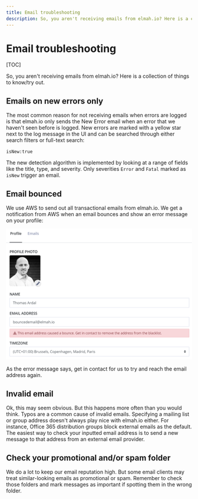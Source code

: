 ```yaml
---
title: Email troubleshooting
description: So, you aren't receiving emails from elmah.io? Here is a collection of things to know/try out. Invalid address, bounced emails, and much more.
---
```


# Email troubleshooting

[TOC]

So, you aren't receiving emails from elmah.io? Here is a collection of things to know/try out.

## Emails on new errors only

The most common reason for not receiving emails when errors are logged is that elmah.io only sends the New Error email when an error that we haven't seen before is logged. New errors are marked with a yellow star next to the log message in the UI and can be searched through either search filters or full-text search:

```
isNew:true
```

The new detection algorithm is implemented by looking at a range of fields like the title, type, and severity. Only severities `Error` and `Fatal` marked as `isNew` trigger an email.

## Email bounced

We use AWS to send out all transactional emails from elmah.io. We get a notification from AWS when an email bounces and show an error message on your profile:

![Bounced email](images/bounced-email.png)

As the error message says, get in contact for us to try and reach the email address again.

## Invalid email

Ok, this may seem obvious. But this happens more often than you would think. Typos are a common cause of invalid emails. Specifying a mailing list or group address doesn't always play nice with elmah.io either. For instance, Office 365 distribution groups block external emails as the default. The easiest way to check your inputted email address is to send a new message to that address from an external email provider.

## Check your promotional and/or spam folder

We do a lot to keep our email reputation high. But some email clients may treat similar-looking emails as promotional or spam. Remember to check those folders and mark messages as important if spotting them in the wrong folder.